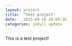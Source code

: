 ```yaml
---
layout: project
title:  "test project"
date:   2015-09-18 20:09:30
categories: jekyll update
---
```


This is a test project!
